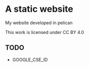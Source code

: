 # A static website
My website developed in pelican

This work is licensed under CC BY 4.0 

## TODO
- GOOGLE_CSE_ID